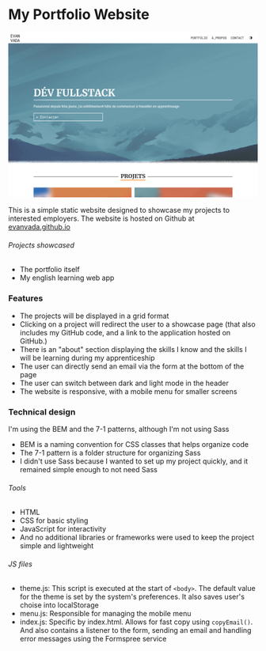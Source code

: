 # My Portfolio Website
![Screenshot](screenshot.png)

This is a simple static website designed to showcase my projects to interested employers.
The website is hosted on Github at [evanvada.github.io](https://evanvada.github.io/)

###### Projects showcased
- The portfolio itself
- My english learning web app

### Features
- The projects will be displayed in a grid format
- Clicking on a project will redirect the user to a showcase page (that also includes my GitHub code, and a link to the application hosted on GitHub.)
- There is an "about" section displaying the skills I know and the skills I will be learning during my apprenticeship
- The user can directly send an email via the form at the bottom of the page
- The user can switch between dark and light mode in the header
- The website is responsive, with a mobile menu for smaller screens

### Technical design
I'm using the BEM and the 7-1 patterns, although I'm not using Sass
- BEM is a naming convention for CSS classes that helps organize code
- The 7-1 pattern is a folder structure for organizing Sass
- I didn't use Sass because I wanted to set up my project quickly, and it remained simple enough to not need Sass

###### Tools
- HTML
- CSS for basic styling
- JavaScript for interactivity
- And no additional libraries or frameworks were used to keep the project simple and lightweight

###### JS files
- theme.js: This script is executed at the start of `<body>`. The default value for the theme is set by the system's preferences. It also saves user's choise into localStorage
- menu.js: Responsible for managing the mobile menu
- index.js: Specific by index.html. Allows for fast copy using `copyEmail()`. And also contains a listener to the form, sending an email and handling error messages using the Formspree service





